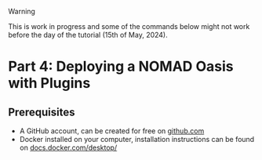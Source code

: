 > [!WARNING]
> This is work in progress and some of the commands below might not work before the day
> of the tutorial (15th of May, 2024).

# Part 4: Deploying a NOMAD Oasis with Plugins

## Prerequisites
- A GitHub account, can be created for free on [github.com](https://github.com/signup?ref_cta=Sign+up&ref_loc=header+logged+out&ref_page=%2F&source=header-home)
- Docker installed on your computer, installation instructions can be found on
[docs.docker.com/desktop/](https://docs.docker.com/desktop/)